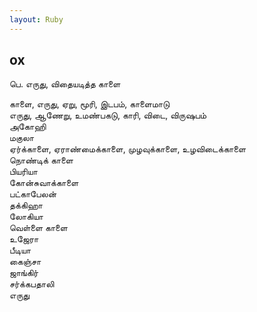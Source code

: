 ```yaml
---
layout: Ruby
---
```

## ox  
பெ. எருது, விதையடித்த காளை  
  
காளை, எருது, ஏறு, மூரி, இடபம், காளைமாடு  
எருது, ஆணேறு, உமண்பகடு, காரி, விடை, விருஷபம்  
அகோஹி  
மகுலா  
ஏர்க்காளை, ஏராண்மைக்காளை, முழவுக்காளை, உழவிடைக்காளை  
நொண்டிக் காளை  
பியரியா  
கோன்சுவாக்காளை  
பட்காபேலன்  
தக்கிஹா  
லோகியா  
வெள்ளை காளை  
உஜேரா  
பீடியா  
கைஞ்சா  
ஜாங்கிர்  
சர்க்கபதாலி  
எருது